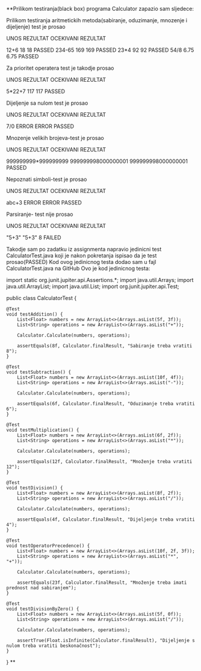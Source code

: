 **Prilikom testiranja(black box) programa Calculator zapazio sam sljedece:

Prilikom testiranja aritmetickih metoda(sabiranje, oduzimanje, mnozenje i dijeljenje) test je prosao


UNOS                           REZULTAT                             OCEKIVANI REZULTAT

12+6                              18                                        18                 PASSED
234-65                           169                                       169                 PASSED
23*4                              92                                        92                 PASSED
54/8                             6.75                                      6.75                PASSED

Za prioritet operatera test je takodje prosao

 UNOS                          REZULTAT                             OCEKIVANI REZULTAT

5*22+7                           117                                       117                 PASSED

Dijeljenje sa nulom test je prosao

UNOS                           REZULTAT                            OCEKIVANI REZULTAT

7/0                              ERROR                                  ERROR                  PASSED

Mnozenje velikih brojeva-test je prosao

UNOS                           REZULTAT                            OCEKIVANI REZULTAT

999999999*999999999             999999998000000001                  999999998000000001         PASSED

Nepoznati simboli-test je prosao

UNOS                           REZULTAT                            OCEKIVANI REZULTAT

abc+3                           ERROR                                   ERROR                  PASSED

Parsiranje- test nije prosao

UNOS                          REZULTAT                             OCEKIVANI REZULTAT

"5+3"                           "5+3"                                     8                    FAILED



Takodje sam po zadatku iz assignmenta napravio jedinicni test CalculatorTest.java koji je nakon pokretanja ispisao da je test prosao(PASSED)
Kod ovog jedinicnog testa dodao sam u fajl CalculatorTest.java na GitHub
Ovo je kod jedinicnog testa:


import static org.junit.jupiter.api.Assertions.*;
import java.util.Arrays;
import java.util.ArrayList;
import java.util.List;
import org.junit.jupiter.api.Test;

public class CalculatorTest {

    @Test
    void testAddition() {
        List<Float> numbers = new ArrayList<>(Arrays.asList(5f, 3f));
        List<String> operations = new ArrayList<>(Arrays.asList("+"));

        Calculator.Calculate(numbers, operations);
        
        assertEquals(8f, Calculator.finalResult, "Sabiranje treba vratiti 8");
    }

    @Test
    void testSubtraction() {
        List<Float> numbers = new ArrayList<>(Arrays.asList(10f, 4f));
        List<String> operations = new ArrayList<>(Arrays.asList("-"));

        Calculator.Calculate(numbers, operations);

        assertEquals(6f, Calculator.finalResult, "Oduzimanje treba vratiti 6");
    }

    @Test
    void testMultiplication() {
        List<Float> numbers = new ArrayList<>(Arrays.asList(6f, 2f));
        List<String> operations = new ArrayList<>(Arrays.asList("*"));

        Calculator.Calculate(numbers, operations);
        
        assertEquals(12f, Calculator.finalResult, "Množenje treba vratiti 12");
    }

    @Test
    void testDivision() {
        List<Float> numbers = new ArrayList<>(Arrays.asList(8f, 2f));
        List<String> operations = new ArrayList<>(Arrays.asList("/"));

        Calculator.Calculate(numbers, operations);
        
        assertEquals(4f, Calculator.finalResult, "Dijeljenje treba vratiti 4");
    }

    @Test
    void testOperatorPrecedence() {
        List<Float> numbers = new ArrayList<>(Arrays.asList(10f, 2f, 3f));
        List<String> operations = new ArrayList<>(Arrays.asList("*", "+"));

        Calculator.Calculate(numbers, operations);
        
        assertEquals(23f, Calculator.finalResult, "Množenje treba imati prednost nad sabiranjem");
    }

    @Test
    void testDivisionByZero() {
        List<Float> numbers = new ArrayList<>(Arrays.asList(5f, 0f));
        List<String> operations = new ArrayList<>(Arrays.asList("/"));

        Calculator.Calculate(numbers, operations);
        
        assertTrue(Float.isInfinite(Calculator.finalResult), "Dijeljenje s nulom treba vratiti beskonačnost");
    }
} **
